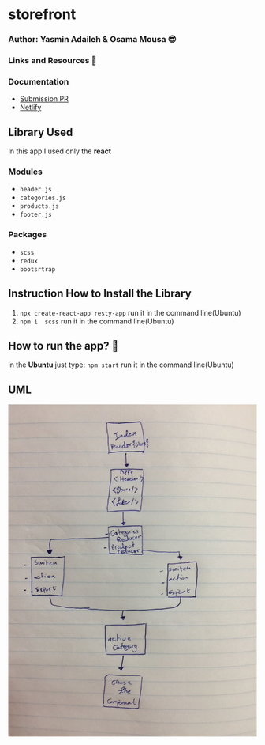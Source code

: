 # storefront

### Author: Yasmin Adaileh &amp; Osama Mousa :sunglasses:

### Links and Resources :paperclip:


### Documentation
- [Submission PR](https://github.com/yasmin-401-advanced-javascript/storefront/pull/1)
- [Netlify](https://storefront-redux.netlify.app/)
## Library Used

In this app I used only the **react**

### Modules
- `header.js` 
- `categories.js`
- `products.js`
- `footer.js` 

### Packages
- `scss`
- `redux`
- `bootsrtrap`

## Instruction How to Install the Library

1. `npx create-react-app resty-app` run it in the command line(Ubuntu)
1. `npm i  scss` run it in the command line(Ubuntu)


## How to run the app? :runner:

in the **Ubuntu** just type:
`npm start` run it in the command line(Ubuntu)


## UML

![UML](./img/uml.jpg)